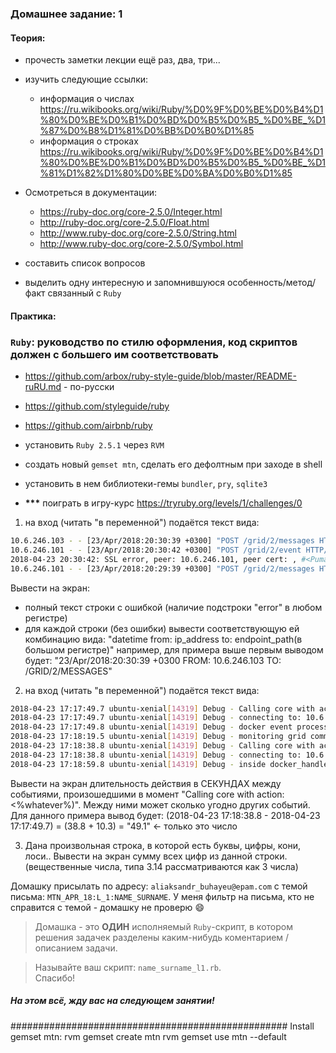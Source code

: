 ### Домашнее задание: 1
#### Теория:
- прочесть заметки лекции ещё раз, два, три...
- изучить следующие ссылки:
  - информация о числах https://ru.wikibooks.org/wiki/Ruby/%D0%9F%D0%BE%D0%B4%D1%80%D0%BE%D0%B1%D0%BD%D0%B5%D0%B5_%D0%BE_%D1%87%D0%B8%D1%81%D0%BB%D0%B0%D1%85
  - информация о строках https://ru.wikibooks.org/wiki/Ruby/%D0%9F%D0%BE%D0%B4%D1%80%D0%BE%D0%B1%D0%BD%D0%B5%D0%B5_%D0%BE_%D1%81%D1%82%D1%80%D0%BE%D0%BA%D0%B0%D1%85

- Осмотреться в документации:
	- https://ruby-doc.org/core-2.5.0/Integer.html
  - http://ruby-doc.org/core-2.5.0/Float.html
  - http://www.ruby-doc.org/core-2.5.0/String.html
  - http://www.ruby-doc.org/core-2.5.0/Symbol.html
- составить список вопросов
- выделить одну интересную и запомнившуюся особенность/метод/факт связанный с `Ruby`


#### Практика:

### `Ruby`: руководство по стилю оформления, код скриптов должен с большего им соответствовать
- https://github.com/arbox/ruby-style-guide/blob/master/README-ruRU.md -
по-русски
- https://github.com/styleguide/ruby
- https://github.com/airbnb/ruby

- установить `Ruby 2.5.1` через `RVM`
- создать новый `gemset mtn`, сделать его дефолтным при заходе в shell
- установить в нем библиотеки-гемы `bundler`, `pry`, `sqlite3`
- __\*\*\*__ поиграть в игру-курс
https://tryruby.org/levels/1/challenges/0

1. на вход (читать "в переменной") подаётся текст вида:

```bash
10.6.246.103 - - [23/Apr/2018:20:30:39 +0300] "POST /grid/2/messages HTTP/1.1" 200 48 0.0498
10.6.246.101 - - [23/Apr/2018:20:30:42 +0300] "POST /grid/2/event HTTP/1.1" 200 - 0.2277
2018-04-23 20:30:42: SSL error, peer: 10.6.246.101, peer cert: , #<Puma::MiniSSL::SSLError: System error: Undefined error: 0 - 0>
10.6.246.101 - - [23/Apr/2018:20:29:39 +0300] "POST /grid/2/messages HTTP/1.1" 200 48 0.0290
```

Вывести на экран:
- полный текст строки с ошибкой (наличие подстроки "error" в любом регистре)
- для каждой строки (без ошибки) вывести соответствующую ей комбинацию вида: "datetime from: ip_address to: endpoint_path(в большом регистре)"
  например, для примера выше первым выводом будет: "23/Apr/2018:20:30:39 +0300 FROM: 10.6.246.103 TO: /GRID/2/MESSAGES"

2. на вход (читать "в переменной") подаётся текст вида:

```bash
2018-04-23 17:17:49.7 ubuntu-xenial[14319] Debug - Calling core with action: event
2018-04-23 17:17:49.7 ubuntu-xenial[14319] Debug - connecting to: 10.6.246.101
2018-04-23 17:17:49.8 ubuntu-xenial[14319] Debug - docker event processed
2018-04-23 17:18:19.5 ubuntu-xenial[14319] Debug - monitoring grid communication health
2018-04-23 17:18:38.8 ubuntu-xenial[14319] Debug - Calling core with action: messages
2018-04-23 17:18:38.8 ubuntu-xenial[14319] Debug - connecting to: 10.6.246.101
2018-04-23 17:18:59.8 ubuntu-xenial[14319] Debug - inside docker_handle_event
```

Вывести на экран длительность действия в СЕКУНДАХ между событиями, произошедшими в момент "Calling core with action: <%whatever%)".
Между ними может сколько угодно других событий.
Для данного примера вывод будет: (2018-04-23 17:18:38.8 - 2018-04-23 17:17:49.7) = (38.8 + 10.3) = "49.1" <- только это число

3. Дана произвольная строка, в которой есть буквы, цифры, кони, лоси..
Вывести на экран сумму всех цифр из данной строки. (вещественные числа, типа 3.14 рассматриваются как 3 числа)

Домашку присылать по адресу: `aliaksandr_buhayeu@epam.com` с темой письма: `MTN_APR_18:L_1:NAME_SURNAME`.
У меня фильтр на письма, кто не справится с темой - домашку не проверю :smile:

> Домашка - это **ОДИН** исполняемый `Ruby`-скрипт, в котором решения задачек разделены каким-нибудь коментарием / описанием задачи.

> Называйте ваш скрипт: `name_surname_l1.rb`.  
Спасибо!

##### На этом всё, жду вас на следующем занятии!







##################################################
Install gemset mtn:
rvm gemset create mtn
rvm gemset use mtn --default


















